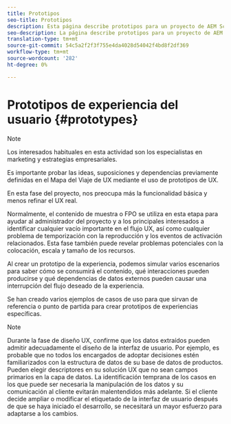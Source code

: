 ```yaml
---
title: Prototipos
seo-title: Prototipos
description: Esta página describe prototipos para un proyecto de AEM Screens
seo-description: La página describe prototipos para un proyecto de AEM Screens
translation-type: tm+mt
source-git-commit: 54c5a2f2f3f755e4da4028d54042f4bd8f2df369
workflow-type: tm+mt
source-wordcount: '282'
ht-degree: 0%

---
```



# Prototipos de experiencia del usuario {#prototypes}

>[!NOTE]
>
>Los interesados habituales en esta actividad son los especialistas en marketing y estrategias empresariales.

Es importante probar las ideas, suposiciones y dependencias previamente definidas en el Mapa del Viaje de UX mediante el uso de prototipos de UX.

En esta fase del proyecto, nos preocupa más la funcionalidad básica y menos refinar el UX real.

Normalmente, el contenido de muestra o FPO se utiliza en esta etapa para ayudar al administrador del proyecto y a los principales interesados a identificar cualquier vacío importante en el flujo UX, así como cualquier problema de temporización con la reproducción y los eventos de activación relacionados.
Esta fase también puede revelar problemas potenciales con la colocación, escala y tamaño de los recursos.

Al crear un prototipo de la experiencia, podemos simular varios escenarios para saber cómo se consumirá el contenido, qué interacciones pueden producirse y qué dependencias de datos externos pueden causar una interrupción del flujo deseado de la experiencia.

Se han creado varios ejemplos de casos de uso para que sirvan de referencia o punto de partida para crear prototipos de experiencias específicas.


>[!NOTE]
> Durante la fase de diseño UX, confirme que los datos extraídos pueden admitir adecuadamente el diseño de la interfaz de usuario.
> Por ejemplo, es probable que no todos los encargados de adoptar decisiones estén familiarizados con la estructura de datos de su base de datos de productos. Pueden elegir descriptores en su solución UX que no sean campos primarios en la capa de datos. La identificación temprana de los casos en los que puede ser necesaria la manipulación de los datos y su comunicación al cliente evitarán malentendidos más adelante. Si el cliente decide ampliar o modificar el etiquetado de la interfaz de usuario después de que se haya iniciado el desarrollo, se necesitará un mayor esfuerzo para adaptarse a los cambios.
